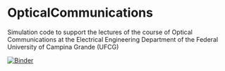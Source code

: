 # OpticalCommunications
Simulation code to support the lectures of the course of Optical Communications at the Electrical Engineering Department of the Federal University of Campina Grande (UFCG)

[![Binder](https://mybinder.org/badge_logo.svg)](https://mybinder.org/v2/gh/edsonportosilva/OpticalCommunications/HEAD)
